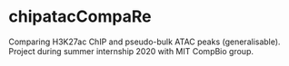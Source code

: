 # chipatacCompaRe
Comparing H3K27ac ChIP and pseudo-bulk ATAC peaks (generalisable). Project during summer internship 2020 with MIT CompBio group.

